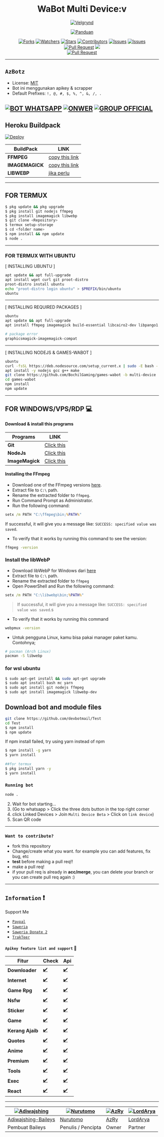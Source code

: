 <h1 align="center">WaBot Multi Device:v</h1>

<p align="center">
  <a href="https://cutt.ly/xHhMmzw"><img src="https://i.ibb.co/TBVZ0YH/thumb.jpg" alt="Velgrynd"></a>
</p>
<p align="center">
<a href="#"><img title="Panduan" src="https://img.shields.io/badge/Change session & Apikey before using-red?colorA=%255ff0000&colorB=%23017e40&style=for-the-badge"></a>
</p>
<p align="center">
<a href="https://github.com/AzRyCb/ForBotz/network/members"><img title="Forks" src="https://img.shields.io/github/forks/PilarV2/ZEUSBOTZ-MD?label=Forks&color=blue&style=flat-square"></a>
<a href="https://github.com/AzRyCb/ForBotz/watchers"><img title="Watchers" src="https://img.shields.io/github/watchers/PilarV2/ZEUSBOTZ-MD?label=Watchers&color=green&style=flat-square"></a>
<a href="https://github.com/AzRyCb/ForBotz/stargazers"><img title="Stars" src="https://img.shields.io/github/stars/PilarV2/ZEUSBOTZ-MD?label=Stars&color=yellow&style=flat-square"></a>
<a href="https://github.com/AzRyCb/ForBotz/graphs/contributors"><img title="Contributors" src="https://img.shields.io/github/contributors/PilarV2/ZEUSBOTZ-MD?label=Contributors&color=blue&style=flat-square"></a>
<a href="https://github.com/AzRyCb/ForBotz/issues"><img title="Issues" src="https://img.shields.io/github/issues/PilarV2/ZEUSBOTZ-MD?label=Issues&color=success&style=flat-square"></a>
<a href="https://github.com/AzRyCb/ForBotz/issues?q=is%3Aissue+is%3Aclosed"><img title="Issues" src="https://img.shields.io/github/issues-closed/PilarV2/ZEUSBOTZ-MD?label=Issues&color=red&style=flat-square"></a>
<a href="https://github.com/AzRyCb/ForBotz/pulls"><img title="Pull Request" src="https://img.shields.io/github/issues-pr/PilarV2/ZEUSBOTZ-MD?label=PullRequest&color=success&style=flat-square"></a>
<a href="https://www.youtube.com/channel/UC3zScvuQfMxqiTC5x_JUEng"><img src="https://img.shields.io/youtube/channel/subscribers/UC3zScvuQfMxqiTC5x_JUEng?style=social" /> <br>
<a href="https://github.com/AzRyCb/ForBotz/pulls?q=is%3Apr+is%3Aclosed"><img title="Pull Request" src="https://img.shields.io/github/issues-pr-closed/PilarV2/ZEUSBOTZ-MD?label=PullRequest&color=red&style=flat-square"></a>
</p>

---------

## `AzBotz` 
  
 - License: [MIT](https://en.wikipedia.org/wiki/MIT_License)
 - Bot ini menggunakan apikey & scrapper
 - Default Prefixes: `!, @, #, $, %, ^, &, /, .`
  
[![BOT WHATSAPP](https://img.shields.io/badge/WhatsApp%20BOT-25D366?style=for-the-badge&logo=whatsapp&logoColor=white)](https://wa.me/6283879175089) 
[![ONWER](https://img.shields.io/badge/Owner%20BOT-25D366?style=for-the-badge&logo=whatsapp&logoColor=white)](https://wa.me/6285795035419) 
[![GROUP OFFICIAL](https://img.shields.io/badge/WhatsApp%20Group-25D366?style=for-the-badge&logo=whatsapp&logoColor=white)](https://chat.whatsapp.com/E7R8oYD1AiKFVTk83Qc0sd) 
---------

## Heroku Buildpack 
[![Deploy](https://www.herokucdn.com/deploy/button.svg)](https://heroku.com/deploy?template=https://github.com/devbotmail/Test)

| BuildPack | LINK |
|--------|--------|
| **FFMPEG** |[copy this link](https://github.com/jonathanong/heroku-buildpack-ffmpeg-latest.git)  |
| **IMAGEMAGICK** |[copy this link](https://github.com/DuckyTeam/heroku-buildpack-imagemagick)  |
| **LIBWEBP** |[jika perlu](https://github.com/jayshreeanand/heroku-buildpack-libwebp)  |

---------
## FOR TERMUX
```bash
$ pkg update && pkg upgrade
$ pkg install git nodejs ffmpeg
$ pkg install imagemagick libwebp
$ git clone <Repository>
$ termux setup-storage
$ cd <folder name>
$ npm install && npm update
$ node .
```
---------

### FOR TERMUX WITH UBUNTU

[ INSTALLING UBUNTU ]

```bash
apt update && apt full-upgrade
apt install wget curl git proot-distro
proot-distro install ubuntu
echo "proot-distro login ubuntu" > $PREFIX/bin/ubuntu
ubuntu
```
---------

[ INSTALLING REQUIRED PACKAGES ]

```bash
ubuntu
apt update && apt full-upgrade
apt install ffmpeg imagemagick build-essential libcairo2-dev libpango1.0-dev libjpeg-dev libgif-dev librsvg2-dev dbus-x11 ffmpeg2theora ffmpegfs ffmpegthumbnailer ffmpegthumbnailer-dbg ffmpegthumbs libavcodec-dev libavcodec-extra libavcodec-extra58 libavdevice-dev libavdevice58 libavfilter-dev libavfilter-extra libavfilter-extra7 libavformat-dev libavformat58 libavifile-0.7-bin libavifile-0.7-common libavifile-0.7c2 libavresample-dev libavresample4 libavutil-dev libavutil56 libpostproc-dev libpostproc55 graphicsmagick graphicsmagick-dbg graphicsmagick-libmagick-dev-compat groff imagemagick-6.q16hdri imagemagick-common libchart-gnuplot-perl libgraphics-magick-perl libgraphicsmagick++-q16-12 libgraphicsmagick++1-dev

# package error
graphicsmagick-imagemagick-compat
```
---------

[ INSTALLING NODEJS & GAMES-WABOT ]

```bash
ubuntu
curl -fsSL https://deb.nodesource.com/setup_current.x | sudo -E bash -
apt install -y nodejs gcc g++ make
git clone https://github.com/BochilGaming/games-wabot -b multi-device
cd games-wabot
npm install
npm update
```
---------

## FOR WINDOWS/VPS/RDP 💻
#### Download & install this programs
| Programs | LINK |
|-----|--------|
|**Git** | [Click this](https://git-scm.com/downloads)
|**NodeJs** | [Click this](https://nodejs.org/en/download)
|**ImageMagick** | [Click this](https://imagemagick.org/script/download.php)

#### Installing the FFmpeg
* Download one of the FFmpeg versions [here](https://ffmpeg.org/download.html).
* Extract file to `C:\` path.
* Rename the extracted folder to `ffmpeg`.
* Run Command Prompt as Administrator.
* Run the following command:
```cmd
setx /m PATH "C:\ffmpeg\bin;%PATH%"
```
If successful, it will give you a message like: `SUCCESS: specified value was saved`.

* To verify that it works by running this command to see the version:
```cmd
ffmpeg -version
```

### Install the libWebP
* Download libWebP for Windows dari [here](https://developers.google.com/speed/webp/download)
* Extract file to `C:\` path.
* Rename the extracted folder to `ffmpeg`
* Open PowerShell and Run the following command:

```cmd
setx /m PATH "C:\libwebp\bin;%PATH%"
```
> If successful, it will give you a message like:
`SUCCESS: specified value was saved`.s

* To verify that it works by running this command
```cmd
webpmux -version
```

- Untuk pengguna Linux, kamu bisa pakai manager paket kamu. Contohnya;
```bash
# pacman (Arch Linux)
pacman -S libwebp
```

### for wsl ubuntu
```bash
$ sudo apt-get install && sudo apt-get upgrade
$ sudo apt install bash mc yarn
$ sudo apt install git nodejs ffmpeg
$ sudo apt install imagemagick libwebp-dev
```

## Download bot and module files
```bash
git clone https://github.com/devbotmail/Test
cd Test
$ npm install
$ npm update
```

If npm install failed, try using yarn instead of npm
```sh
$ npm install -g yarn
$ yarn install
  
##for termux
$ pkg install yarn -y
$ yarn install
```

### `Running bot`
```bash
node .
```

2. Wait for bot starting...
3. (Go to whatsapp > Click the three dots button in the top right corner 
4. click Linked Devices > Join `Multi Device Beta` > Click on `link device`)
5. Scan QR code
 
---------

### `Want to contribute?`
- fork this repository
- Change/create what you want. for example you can add features, fix bug, etc
- **test** before making a pull req!!
- make a pull req!
- if your pull req is already in **acc/merge**,
  you can delete your branch or you can create pull req again :)

---------

## `Information` ❗
  
Support Me
* [`Paypal`](https://www.paypal.me/Cakhaho)
* [`Saweria`](https://saweria.co/AzryCb)
* [`Saweria Donate 2`](https://saweria.co/bangdevs)
* [`TrakTeer`](https://trakteer.id/AzRyCb)
  
#### `Apikey feature list and support` 📍
| Fitur | Check | Api |
|--------|--------|--------|
| **Downloader** |[✔️](https://github.com/AzRyCb/ForBotz) |[✔️](https://cutt.ly/xHhCYPd) |
| **Internet** |[✔️](https://github.com/AzRyCb/ForBotz) | [✔️](https://cutt.ly/xHhCYPd) |
| **Game Rpg** |[✔️](https://github.com/AzRyCb/ForBotz) | [✔️](https://cutt.ly/xHhCYPd) |
| **Nsfw** |[✔️](https://github.com/AzRyCb/ForBotz) | [✔️](https://cutt.ly/xHhCYPd) |
| **Sticker** |[✔️](https://github.com/AzRyCb/ForBotz) | [✔️](https://cutt.ly/xHhCYPd) |
| **Game** |[✔️](https://github.com/AzRyCb/ForBotz) | [✔️](https://cutt.ly/xHhCYPd) |
| **Kerang Ajaib** |[✔️](https://github.com/AzRyCb/ForBotz) | [✔️](https://cutt.ly/xHhCYPd) |
| **Quotes** |[✔️](https://github.com/AzRyCb/ForBotz) | [✔️](https://cutt.ly/xHhCYPd) |
| **Anime** |[✔️](https://github.com/AzRyCb/ForBotz) | [✔️](https://cutt.ly/xHhCYPd) |
| **Premium** |[✔️](https://github.com/AzRyCb/ForBotz) | [✔️](https://cutt.ly/xHhCYPd) |
| **Tools** |[✔️](https://github.com/AzRyCb/ForBotz) | [✔️](https://cutt.ly/xHhCYPd) |
| **Exec** |[✔️](https://github.com/AzRyCb/ForBotz) | [✔️](https://cutt.ly/xHhCYPd) |
| **React** |[✔️](https://github.com/AzRyCb/ForBotz) | [✔️](https://cutt.ly/xHhCYPd) |
  
---------
 [![Adiwajshing](https://github.com/adiwajshing.png?size=100)](https://github.com/adiwajshing/Baileys) | [![Nurutomo](https://github.com/nurutomo.png?size=100)](https://github.com/Nurutomo) | [![AzRy](https://github.com/AzRyCb.png?size=100)](https://github.com/AzRyCb) | [![LordArya](https://github.com/devbotmail.png?size=100)](https://github.com/devbotmail)
----|----|----|----
[Adiwajshing-Baileys](https://github.com/adiwajshing/Baileys) | [Nurutomo](https://github.com/Nurutomo) | [AzRy](https://github.com/AzRyCb) | [LordArya](https://github.com/devbotmail)
 Pembuat Baileys | Penulis / Pencipta | Owner | Partner

